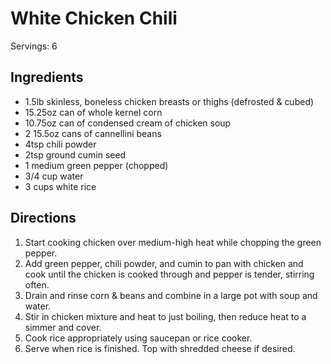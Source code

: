 # White Chicken Chili
Servings: 6
## Ingredients
* 1.5lb skinless, boneless chicken breasts or thighs (defrosted & cubed)
* 15.25oz can of whole kernel corn
* 10.75oz can of condensed cream of chicken soup
* 2 15.5oz cans of cannellini beans
* 4tsp chili powder
* 2tsp ground cumin seed
* 1 medium green pepper (chopped)
* 3/4 cup water
* 3 cups white rice

## Directions
1. Start cooking chicken over medium-high heat while chopping the green pepper.
2. Add green pepper, chili powder, and cumin to pan with chicken and cook until the chicken is cooked through and pepper is tender, stirring often.
3. Drain and rinse corn & beans and combine in a large pot with soup and water.
4. Stir in chicken mixture and heat to just boiling, then reduce heat to a simmer and cover.
5. Cook rice appropriately using saucepan or rice cooker.
6. Serve when rice is finished. Top with shredded cheese if desired.
